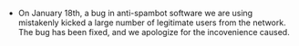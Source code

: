   * On January 18th, a bug in anti-spambot software we are using mistakenly
kicked a large number of legitimate users from the network. The bug has been
fixed, and we apologize for the incovenience caused.
